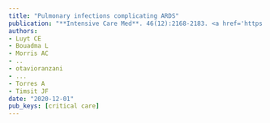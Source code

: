 ```yaml
---
title: "Pulmonary infections complicating ARDS"
publication: "**Intensive Care Med**. 46(12):2168-2183. <a href='https://doi.org/10.1007/s00134-020-06292-z' target='_blank' rel='noopener noreferrer'>10.1007/s00134-020-06292-z</a>"
authors:
- Luyt CE
- Bouadma L
- Morris AC
- ..
- otavioranzani
- ...
- Torres A
- Timsit JF
date: "2020-12-01"
pub_keys: [critical care]
---
```

